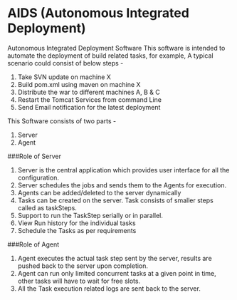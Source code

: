 AIDS (Autonomous Integrated Deployment)
====

Autonomous Integrated Deployment Software
This software is intended to automate the deployment of build related tasks, for example, A typical scenario could 
consist of below steps -
 1. Take SVN update on machine X
 2. Build pom.xml using maven on machine X
 3. Distribute the war to different machines A, B & C
 4. Restart the Tomcat Services from command Line
 5. Send Email notification for the latest deployment
 
This Software consists of two parts -
1. Server
2. Agent

###Role of Server
1. Server is the central application which provides user interface for all the configuration. 
2. Server schedules the jobs and sends them to the Agents for execution.
3. Agents can be added/deleted to the server dynamically
4. Tasks can be created on the server. Task consists of smaller steps called as taskSteps.
5. Support to run the TaskStep serially or in parallel.
6. View Run history for the individual tasks
7. Schedule the Tasks as per requirements

###Role of Agent
1. Agent executes the actual task step sent by the server, results are pushed back to the server upon completion.
2. Agent can run only limited concurrent tasks at a given point in time, other tasks will have to wait for free slots.
3. All the Task execution related logs are sent back to the server.

